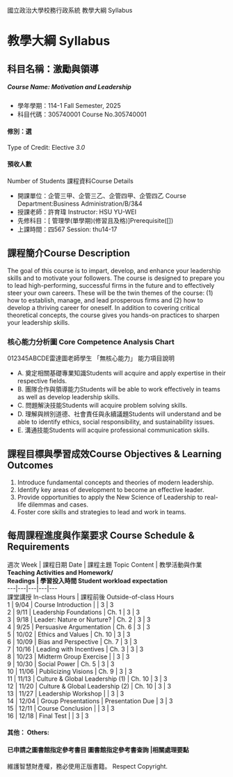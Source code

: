 國立政治大學校務行政系統 教學大綱 Syllabus
# 教學大綱 Syllabus
##  科目名稱：激勵與領導 
#####  Course Name: Motivation and Leadership
  * 學年學期：114-1 Fall Semester, 2025 
  * 科目代碼：305740001 Course No.305740001
#### 修別：選
Type of Credit: Elective 
_3.0_
#### 預收人數
Number of Students
課程資料Course Details
  * 開課單位：企管三甲、企管三乙、企管四甲、企管四乙 Course Department:Business Administration/B/3&4 
  * 授課老師：許育瑋 Instructor: HSU YU-WEI 
  * 先修科目：[ 管理學(單學期)(修習且及格)]Prerequisite([])
  * 上課時間：四567 Session: thu14-17
##  課程簡介Course Description
The goal of this course is to impart, develop, and enhance your leadership skills and to motivate your followers. The course is designed to prepare you to lead high-performing, successful firms in the future and to effectively steer your own careers. These will be the twin themes of the course: (1) how to establish, manage, and lead prosperous firms and (2) how to develop a thriving career for oneself. In addition to covering critical theoretical concepts, the course gives you hands-on practices to sharpen your leadership skills.
###  核心能力分析圖 Core Competence Analysis Chart
012345ABCDE雷達圖老師學生
「無核心能力」 
能力項目說明
  * A. 奠定相關基礎專業知識Students will acquire and apply expertise in their respective fields.
  * B. 團隊合作與領導能力Students will be able to work effectively in teams as well as develop leadership skills.
  * C. 問題解決技能Students will acquire problem solving skills.
  * D. 理解與辨別道德、社會責任與永續議題Students will understand and be able to identify ethics, social responsibility, and sustainability issues.
  * E. 溝通技能Students will acquire professional communication skills.
##  課程目標與學習成效Course Objectives & Learning Outcomes 
1. Introduce fundamental concepts and theories of modern leadership.  
2. Identify key areas of development to become an effective leader.  
3. Provide opportunities to apply the New Science of Leadership to real-life dilemmas and cases.  
4. Foster core skills and strategies to lead and work in teams.  
##  每周課程進度與作業要求 Course Schedule & Requirements
週次 Week |  課程日期 Date |  課程主題 Topic Content |  教學活動與作業 **Teaching Activities and Homework/  
Readings |  學習投入時間 Student workload expectation**  
---|---|---|---|---  
課堂講授 In-class Hours |  課程前後 Outside-of-class Hours  
1 |  9/04 |  Course Introduction |  |  3 |  3  
2 |  9/11 |  Leadership Foundations |  Ch. 1 |  3 |  3  
3 |  9/18 |  Leader: Nature or Nurture? |  Ch. 2 |  3 |  3  
4 |  9/25 |  Persuasive Argumentation |  Ch. 6 |  3 |  3  
5 |  10/02 |  Ethics and Values |  Ch. 10 |  3 |  3  
6 |  10/09 |  Bias and Perspective |  Ch. 7 |  3 |  3  
7 |  10/16 |  Leading with Incentives |  Ch. 3 |  3 |  3  
8 |  10/23 |  Midterm Group Exercise |  |  3 |  3  
9 |  10/30 |  Social Power |  Ch. 5 |  3 |  3  
10 |  11/06 |  Publicizing Visions |  Ch. 9 |  3 |  3  
11 |  11/13 |  Culture & Global Leadership (1) |  Ch. 10 |  3 |  3  
12 |  11/20 |  Culture & Global Leadership (2) |  Ch. 10 |  3 |  3  
13 |  11/27 |  Leadership Workshop |  |  3 |  3  
14 |  12/04 |  Group Presentations |  Presentation Due |  3 |  3  
15 |  12/11 |  Course Conclusion |  |  3 |  3  
16 |  12/18 |  Final Test |  |  3 |  3  
####  其他： Others:
####  已申請之圖書館指定參考書目  圖書館指定參考書查詢 |相關處理要點
維護智慧財產權，務必使用正版書籍。 Respect Copyright.